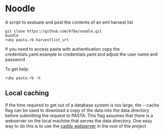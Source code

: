 Noodle
=========

A script to evaluate and post the contents of an eml harvest list

    git clone https://github.com/kf8a/noodle.git
    bundle
    ruby pasta.rb harvestlist_url

If you need to access pasta with authentication copy the credentials.yaml.example to
credentials.yaml and adjust the user name and password

To get help:

    ruby pasta.rb -h

Local caching
-------------

If the time required to get out of a database system is too large, the --cache flag can be used to
download a copy of the data into the data directory before submitting the request to PASTA. This flag
assumes that there is a webserver on the local machine that serves the data directory. One easy way to do this
is to use the [caddy webserver](https://caddyserver.com/) in the root of the project 

